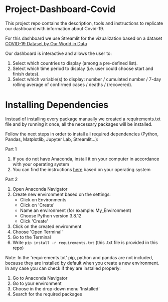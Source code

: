 # Project-Dashboard-Covid

This project repo contains the description, tools and instructions to replicate our dashboard with information about Covid-19. 

For this dashboard we use Streamlit for the vizualization based on a dataset [COVID-19 Dataset by Our World in Data](https://github.com/owid/covid-19-data/blob/master/public/data/README.md) 

Our dashboard is interactive and allows the user to:
1. Select which countries to display (among a pre-defined list).
2. Select which time period to display (i.e. user could choose start and finish dates).
3. Select which variable(s) to display: number / cumulated number / 7-day rolling average of confirmed cases / deaths / (recovered).

# Installing Dependencies

Instead of installing every package manually we created a requirements.txt file and by running it once, all the necessary packages will be installed.

Follow the next steps in order to install all required dependencies (Python, Pandas, Matplotlib, Jupyter Lab, Streamlit...):

Part 1
1. If you do not have Anaconda, install it on your computer in accordance with your operating system
2. You can find the instructions [here]( https://docs.anaconda.com/anaconda/install/) based on your operating system

Part 2
1. Open Anaconda Navigator
2. Create new environment based on the settings:
    - Click on Environments
    - Click on 'Create'
    - Name an environment (for example: My_Environment)
    - Choose Python version 3.8.12
    - Click 'Create'
3. Click on the created environment
4. Choose 'Open Terminal'
5. Go to the Terminal
6. Write `pip install -r requirements.txt` (this .txt file is provided in this repo)

Note:
In the 'requirements.txt' pip, python and pandas are not included, because they are installed by default when you create a new environment. In any case you can check if they are installed properly:
1. Go to Anaconda Navigator
2. Go to your environment
3. Choose in the drop-down menu 'Installed'
4. Search for the required packages
